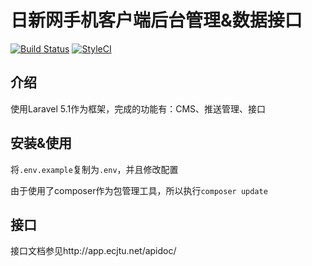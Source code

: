 # 日新网手机客户端后台管理&数据接口

[![Build Status](https://travis-ci.org/EcjtuNet/AppServer.svg?branch=laravel)](https://travis-ci.org/EcjtuNet/AppServer)
[![StyleCI](https://styleci.io/repos/32969435/shield)](https://styleci.io/repos/32969435)

介绍
----

使用Laravel 5.1作为框架，完成的功能有：CMS、推送管理、接口


安装&使用
----

将```.env.example```复制为```.env```，并且修改配置

由于使用了composer作为包管理工具，所以执行```composer update```

接口
----

接口文档参见http://app.ecjtu.net/apidoc/

